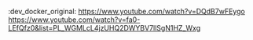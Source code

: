 :dev_docker_original: 
https://www.youtube.com/watch?v=DQdB7wFEygo
https://www.youtube.com/watch?v=fa0-LEfQfz0&list=PL_WGMLcL4jzUHQ2DWYBV7llSgN1HZ_Wxg